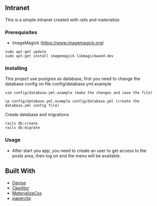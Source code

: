 ## Intranet 

This is a simple intranet created with rails and materialize 

### Prerequisites

* ImageMagick (https://www.imagemagick.org)

```
sudo apt-get update
sudo apt-get install imagemagick libmagickwand-dev
```

### Installing

This project use postgres as database, first you need to change the database config on file config/database.yml.example

```
vim config/database.yml.example (make the changes and save the file)

cp config/database.yml.example config/database.yml (create the database.yml config file)
```

Create database and migrations

```
rails db:create
rails db:migrate
```
### Usage

* After start you app, you need to create an user to get access to the posts area, then log on and the menu will be available.


## Built With
* [Devise](https://github.com/plataformatec/devise)
* [Ckeditor](https://ckeditor.com/)
* [MaterializeCss](https://materializecss.com/)
* [paperclip](https://github.com/thoughtbot/paperclip)

